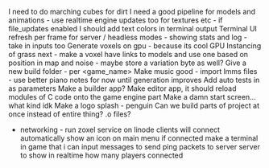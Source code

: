 I need to do marching cubes for dirt
I need a good pipeline for models and animations - use realtime engine updates too for textures etc - if file_updates enabled
I should add text colors in terminal output
Terminal UI refresh per frame for server / headless modes - showing stats and log - take in inputs too
Generate voxels on gpu - because its cool
GPU Instancing of grass next - make a voxel have links to models and use one based on position in map and noise - maybe store a variation byte as well?
Give a new build folder - per <game_name>_<OS>_<architecture>
Make music good - import lmms files - use better piano notes for now until generation improves
Add auto tests in as parameters
Make a builder app?
Make editor app, it should reload modules of C code onto the game engine part
Make a damn start screen... what kind idk
Make a logo splash - penguin
Can we build parts of project at once instead of entire thing? .o files?

- networking -
run zoxel service on linode
clients will connect automatically
show an icon on main menu if connected
make a terminal in game that i can input messages to
send ping packets to server
server to show in realtime how many players connected
